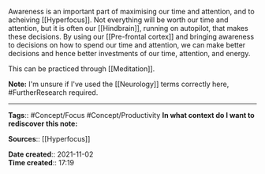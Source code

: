 Awareness is an important part of maximising our time and attention, and to acheiving [[Hyperfocus]].
Not everything will be worth our time and attention, but it is often our [[Hindbrain]], running on autopilot, that makes these decisions.
By using our [[Pre-frontal cortex]] and bringing awareness to decisions on how to spend our time and attention, we can make better decisions and hence better investments of our time, attention, and energy.

This can be practiced through [[Meditation]].

**Note:** I'm unsure if I've used the [[Neurology]] terms correctly here, #FurtherResearch required.

---
**Tags**:: #Concept/Focus #Concept/Productivity 
**In what context do I want to rediscover this note:**

**Sources**:: [[Hyperfocus]]

**Date created**:: 2021-11-02  
**Time created**:: 17:19